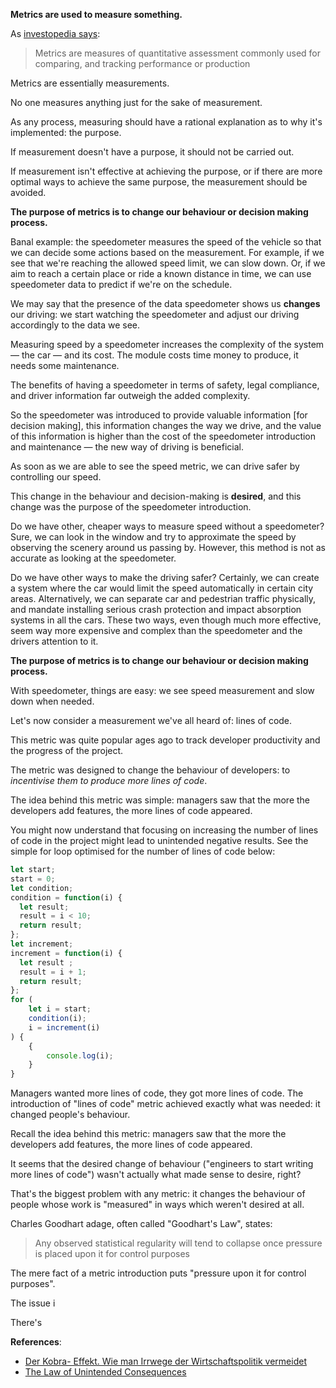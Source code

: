 **Metrics are used to measure something.**

As [investopedia says](https://www.investopedia.com/terms/m/metrics.asp):

> Metrics are measures of quantitative assessment commonly used for comparing, and tracking performance or production

Metrics are essentially measurements.

No one measures anything just for the sake of measurement.

As any process, measuring should have a rational explanation as to why it's implemented: the purpose.

If measurement doesn't have a purpose, it should not be carried out.

If measurement isn't effective at achieving the purpose, or if there are more optimal ways to achieve the same purpose, the measurement should be avoided.

**The purpose of metrics is to change our behaviour or decision making process.**

Banal example: the speedometer measures the speed of the vehicle so that we can decide some actions based on the measurement. For example, if we see that we're reaching the allowed speed limit, we can slow down. Or, if we aim to reach a certain place or ride a known distance in time, we can use speedometer data to predict if we're on the schedule.

We may say that the presence of the data speedometer shows us **changes** our driving: we start watching the speedometer and adjust our driving accordingly to the data we see.

Measuring speed by a speedometer increases the complexity of the system — the car — and its cost. The module costs time money to produce, it needs some maintenance.

The benefits of having a speedometer in terms of safety, legal compliance, and driver information far outweigh the added complexity.

So the speedometer was introduced to provide valuable information [for decision making], this information changes the way we drive, and the value of this information is higher than the cost of the speedometer introduction and maintenance — the new way of driving is beneficial.

As soon as we are able to see the speed metric, we can drive safer by controlling our speed.

This change in the behaviour and decision-making is **desired**, and this change was the purpose of the speedometer introduction.

Do we have other, cheaper ways to measure speed without a speedometer? Sure, we can look in the window and try to approximate the speed by observing the scenery around us passing by. However, this method is not as accurate as looking at the speedometer.

Do we have other ways to make the driving safer? Certainly, we can create a system where the car would limit the speed automatically in certain city areas. Alternatively, we can separate car and pedestrian traffic physically, and mandate installing serious crash protection and impact absorption systems in all the cars. These two ways, even though much more effective, seem way more expensive and complex than the speedometer and the drivers attention to it.

**The purpose of metrics is to change our behaviour or decision making process.**

With speedometer, things are easy: we see speed measurement and slow down when needed.

Let's now consider a measurement we've all heard of: lines of code.

This metric was quite popular ages ago to track developer productivity and the progress of the project.

The metric was designed to change the behaviour of developers: to _incentivise them to produce more lines of code_.

The idea behind this metric was simple: managers saw that the more the developers add features, the more lines of code appeared.

You might now understand that focusing on increasing the number of lines of code in the project might lead to unintended negative results. See the simple for loop optimised for the number of lines of code below:

```javascript
let start;
start = 0;
let condition;
condition = function(i) {
  let result;
  result = i < 10;
  return result;
};
let increment;
increment = function(i) {
  let result ;
  result = i + 1;
  return result;
};
for (
    let i = start;
    condition(i);
    i = increment(i)
) {
    {
        console.log(i);
    }
}
```

Managers wanted more lines of code, they got more lines of code. The introduction of "lines of code" metric achieved exactly what was needed: it changed people's behaviour.

Recall the idea behind this metric: managers saw that the more the developers add features, the more lines of code appeared.

It seems that the desired change of behaviour ("engineers to start writing more lines of code") wasn't actually what made sense to desire, right?

That's the biggest problem with any metric: it changes the behaviour of people whose work is "measured" in ways which weren't desired at all.

Charles Goodhart adage, often called "Goodhart's Law", states:

> Any observed statistical regularity will tend to collapse once pressure is placed upon it for control purposes

The mere fact of a metric introduction puts "pressure upon it for control purposes".

The issue i

There's 






**References**:
- [Der Kobra- Effekt. Wie man Irrwege der Wirtschaftspolitik vermeidet](https://www.amazon.com/Kobra-Effekt-Irrwege-Wirtschaftspolitik-vermeidet/dp/3421056781)
- [The Law of Unintended Consequences](https://themindcollection.com/law-of-unintended-consequences/)

